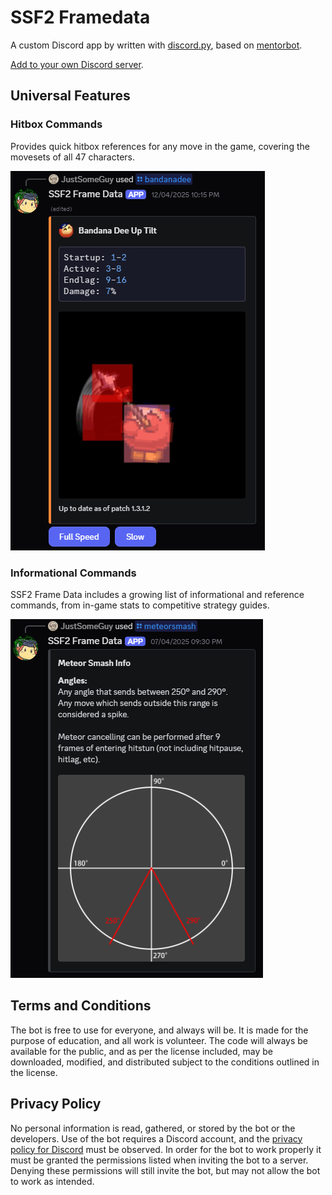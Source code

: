 # SSF2 Framedata

A custom Discord app by written with [discord.py](https://github.com/Rapptz/discord.py), based on [mentorbot](https://github.com/blair-c/Mentorbot3.0).

[Add to your own Discord server](https://discord.com/oauth2/authorize?client_id=1349718416956588083).

## Universal Features

### Hitbox Commands

Provides quick hitbox references for any move in the game, covering the movesets of all 47 characters.

![Using the Bandana Dee forward tilt hitbox command](readme/hitbox.png)

### Informational Commands

SSF2 Frame Data includes a growing list of informational and reference commands, from in-game stats to competitive strategy guides.

![/formulas command displaying Rivals' knockback, hitstun, and hitpause formulas](readme/game-formulas.png)

## Terms and Conditions

The bot is free to use for everyone, and always will be. It is made for the purpose of education, and all work is volunteer.
The code will always be available for the public, and as per the license included, may be downloaded, modified, and distributed subject to the conditions outlined in the license.

## Privacy Policy

No personal information is read, gathered, or stored by the bot or the developers.
Use of the bot requires a Discord account, and the [privacy policy for Discord](https://discord.com/privacy) must be observed.
In order for the bot to work properly it must be granted the permissions listed when inviting the bot to a server. Denying these permissions will still invite the bot, but may not allow the bot to work as intended.